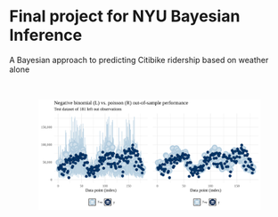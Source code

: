 # Final project for NYU Bayesian Inference

A Bayesian approach to predicting Citibike ridership based on weather alone

<br>

<p align="center">
<img src="prediction_comparison.svg" width=79%>
</p>